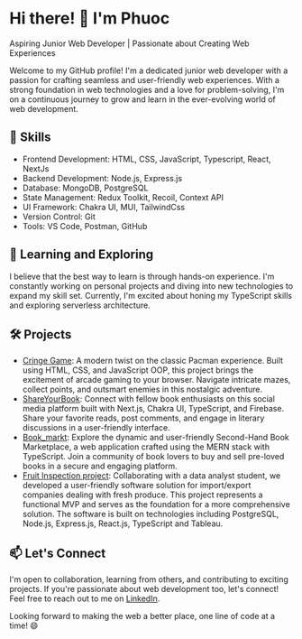# Hi there! 👋 I'm Phuoc

Aspiring Junior Web Developer | Passionate about Creating Web Experiences

Welcome to my GitHub profile! I'm a dedicated junior web developer with a passion for crafting seamless and user-friendly web experiences. With a strong foundation in web technologies and a love for problem-solving, I'm on a continuous journey to grow and learn in the ever-evolving world of web development.

## 🚀 Skills

- Frontend Development: HTML, CSS, JavaScript, Typescript, React, NextJs
- Backend Development: Node.js, Express.js
- Database: MongoDB, PostgreSQL
- State Management: Redux Toolkit, Recoil, Context API
- UI Framework: Chakra UI, MUI, TailwindCss
- Version Control: Git
- Tools: VS Code, Postman, GitHub

## 🌱 Learning and Exploring

I believe that the best way to learn is through hands-on experience. I'm constantly working on personal projects and diving into new technologies to expand my skill set. Currently, I'm excited about honing my TypeScript skills and exploring serverless architecture.

## 🛠️ Projects

- [Cringe Game](https://cringe-game.netlify.app/): A modern twist on the classic Pacman experience. Built using HTML, CSS, and JavaScript OOP, this project brings the excitement of arcade gaming to your browser. Navigate intricate mazes, collect points, and outsmart enemies in this nostalgic adventure.
- [ShareYourBook](https://share-your-book.vercel.app/): Connect with fellow book enthusiasts on this social media platform built with Next.js, Chakra UI, TypeScript, and Firebase. Share your favorite reads, post comments, and engage in literary discussions in a user-friendly interface.
- [Book_markt](https://marktbook.vercel.app/): Explore the dynamic and user-friendly Second-Hand Book Marketplace, a web application crafted using the MERN stack with TypeScript. Join a community of book lovers to buy and sell pre-loved books in a secure and engaging platform.
- [Fruit Inspection project](https://fruit-project.vercel.app/): Collaborating with a data analyst student, we developed a user-friendly software solution for import/export companies dealing with fresh produce. This project represents a functional MVP and serves as the foundation for a more comprehensive solution. The software is built on technologies including PostgreSQL, Node.js, Express.js, React.js, TypeScript and Tableau.

## 📫 Let's Connect

I'm open to collaboration, learning from others, and contributing to exciting projects. If you're passionate about web development too, let's connect! Feel free to reach out to me on [LinkedIn](https://www.linkedin.com/in/phuoc-l-56b894116/).

Looking forward to making the web a better place, one line of code at a time! 😄

